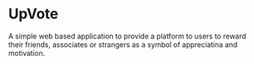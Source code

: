 # UpVote
A simple web based application to provide a platform to users to reward their friends, associates or strangers as a symbol of appreciatina and motivation.
